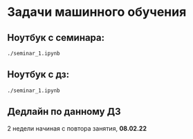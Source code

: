 # Задачи машинного обучения 


## Ноутбук с семинара: 
```
./seminar_1.ipynb
```

## Ноутбук с дз: 
```
./seminar_1.ipynb
```

## Дедлайн по данному ДЗ 
2 недели начиная с повтора занятия, **08.02.22**
